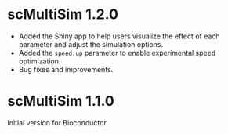 # scMultiSim 1.2.0

- Added the Shiny app to help users visualize the effect of each parameter and adjust the simulation options.
- Added the `speed.up` parameter to enable experimental speed optimization.
- Bug fixes and improvements.

# scMultiSim 1.1.0

Initial version for Bioconductor
